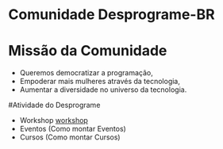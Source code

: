 # Comunidade Desprograme-BR
# Missão da Comunidade 
- Queremos democratizar a programação,
- Empoderar mais mulheres através da tecnologia,
- Aumentar a diversidade no universo da tecnologia.

#Atividade do Desprograme
- Workshop [workshop](https://github.com/Desprograme/informa-es-sobre-Desprograme--BR/blob/master/Workshop.md) 
- Eventos (Como montar Eventos)
- Cursos (Como montar Cursos)


